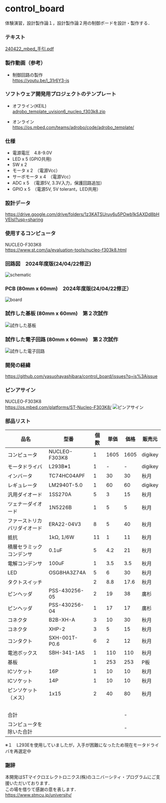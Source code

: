 # control_board

体験演習，設計製作論１，設計製作論２用の制御ボードを設計・製作する．

### テキスト

[240422_mbed_手引.pdf](https://github.com/yasuohayashibara/control_board/files/15056090/240422_mbed_.pdf)

### 製作動画（参考）

- 制御回路の製作  
https://youtu.be/l_31r6Y3-js

### ソフトウェア開発用プロジェクトのテンプレート

- オフライン(KEIL)  
[adrobo_template_uvision6_nucleo_f303k8.zip](https://github.com/yasuohayashibara/control_board/files/4907584/adrobo_template_uvision6_nucleo_f303k8.zip)

- オンライン  
https://os.mbed.com/teams/adrobo/code/adrobo_template/

### 仕様
- 電源電圧　4.8-9.0V
- LED x 5 (GPIO共用)
- SW x 2 
- モータ x 2　（電源Vcc）
- サーボモータ x 4　（電源Vcc）
- ADC x 5　（電源5V, 3.3V入力，保護回路追加）
- GPIO x 5　（電源5V, 5V tolerant，LED共用）

### 設計データ
https://drive.google.com/drive/folders/1z3KATSUruy6u5POwb1kSAXDd8bHVEIsI?usp=sharing

### 使用するコンピュータ
NUCLEO-F303K8  
https://www.st.com/ja/evaluation-tools/nucleo-f303k8.html

### 回路図　2024年度版(24/04/22修正)
![schematic](https://github.com/yasuohayashibara/control_board/assets/5755200/444a64f6-9bbe-4630-acca-5f8785c4ac26)

### PCB (80mm x 60mm)　2024年度版(24/04/22修正）
![board](https://github.com/yasuohayashibara/control_board/assets/5755200/bb7fa9a7-ca51-4a74-961c-f0a691e511e5)

### 試作した基板 (80mm x 60mm)　第２次試作
![試作した基板](https://user-images.githubusercontent.com/5755200/78966498-04151980-7b3b-11ea-8ee4-95559a45fb45.jpg)

### 試作した電子回路 (80mm x 60mm)　第２次試作
![試作した電子回路](https://user-images.githubusercontent.com/5755200/79032034-36c41e00-7bde-11ea-87bd-a8abc72cf661.jpg)

### 開発の経緯
https://github.com/yasuohayashibara/control_board/issues?q=is%3Aissue

### ピンアサイン
NUCLEO-F303K8  
https://os.mbed.com/platforms/ST-Nucleo-F303K8/
![ピンアサイン](https://os.mbed.com/media/uploads/bcostm/nucleo_f303k8_2017_10_10.png)

### 部品リスト
品名 | 型番 | 個数 | 単価 | 価格 | 販売元
-- | -- | -- | -- | -- | --
コンピュータ | NUCLEO-F303K8 | 1 | 1605 | 1605 | digikey
モータドライバ | L293B※1 | 1 | - | - | digikey
インバータ | TC74HC04APF | 1 | 30 | 30 | 秋月
レギュレータ | LM2940T-5.0 | 1 | 60 | 60 | digikey
汎用ダイオード | 1SS270A | 5 | 3 | 15 | 秋月
ツェナーダイオード | 1N5226B | 1 | 5 | 5 | 秋月
ファーストリカバリダイオード | ERA22-04V3 | 8 | 5 | 40 | 秋月
抵抗 | 1kΩ, 1/6W | 11 | 1 | 11 | 秋月
積層セラミックコンデンサ | 0.1uF | 5 | 4.2 | 21 | 秋月
電解コンデンサ | 100uF | 1 | 3.5 | 3.5 | 秋月
LED | OSG8HA3Z74A | 5 | 6 | 30 | 秋月
タクトスイッチ |   | 2 | 8.8 | 17.6 | 秋月
ピンヘッダ | PSS-430256-05 | 2 | 19 | 38 | 廣杉
ピンヘッダ | PSS-430256-04 | 1 | 17 | 17 | 廣杉
コネクタ | B2B-XH-A | 3 | 10 | 30 | 秋月
コネクタ | XHP-2 | 3 | 5 | 15 | 秋月
コンタクト | SXH-001T-P0.6 | 6 | 2 | 12 | 秋月
電池ボックス | SBH-341-1AS | 1 | 110 | 110 | 秋月
基板 |   | 1 | 253 | 253 | P板
ICソケット | 16P | 1 | 10 | 10 | 秋月
ICソケット | 14P | 1 | 10 | 10 | 秋月
ピンソケット（メス） | 1x15 | 2 | 40 | 80 | 秋月
  |   |   |   |   |  
合計 |   |   |   | - |  
コンピュータを除いた合計 |   |   |   | - |  

※１　L293Eを使用していましたが，入手が困難になったため現在モータドライバを再選定中

### 謝辞
本開発はSTマイクロエレクトロニクス(株)のユニバーシティ・プログラムにご支援いただいております．  
この場を借りて感謝の意を表します．  
https://www.stmcu.jp/university/
